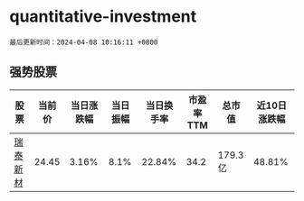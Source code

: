 # quantitative-investment

`最后更新时间：2024-04-08 10:16:11 +0800`

## 强势股票

|股票|当前价|当日涨跌幅|当日振幅|当日换手率|市盈率TTM|总市值|近10日涨跌幅|
|----|----|----|----|----|----|----|----|
|[瑞泰新材](https://xueqiu.com/S/SZ301238)|24.45|3.16%|8.1%|22.84%|34.2|179.3亿|48.81%|
